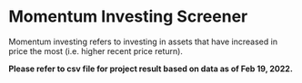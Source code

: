 # Momentum Investing Screener

Momentum investing refers to investing in assets that have increased in price the most (i.e. higher recent price return).

**Please refer to csv file for project result based on data as of Feb 19, 2022.**
